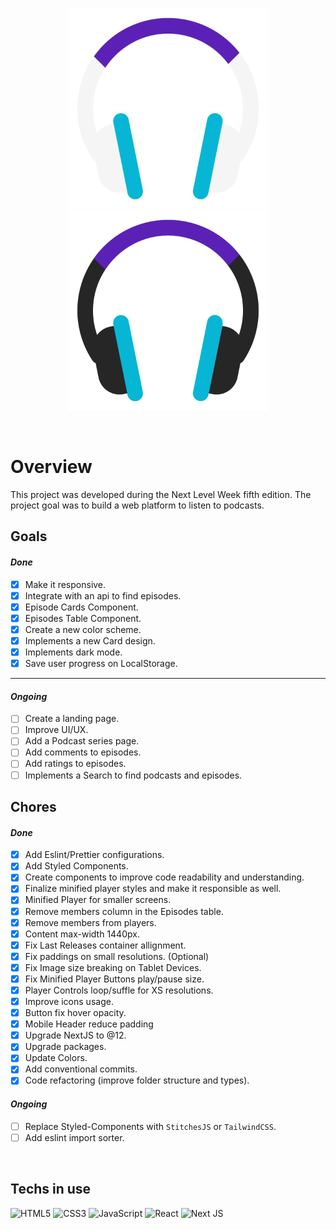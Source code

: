 <br>
<p align="center">
  <img width="320" alt="Podcastr Logo" src="./public/logo-dark.svg#gh-dark-mode-only">
  <img width="320" alt="Podcastr Logo" src="./public/logo-light.svg#gh-light-mode-only">
</p>

<br>

# Overview

This project was developed during the Next Level Week fifth edition.
The project goal was to build a web platform to listen to podcasts.

## Goals

#### _Done_

-   [x] Make it responsive.
-   [x] Integrate with an api to find episodes.
-   [x] Episode Cards Component.
-   [x] Episodes Table Component.
-   [x] Create a new color scheme.
-   [x] Implements a new Card design.
-   [x] Implements dark mode.
-   [x] Save user progress on LocalStorage.

<hr/>

#### _Ongoing_

-   [ ] Create a landing page.
-   [ ] Improve UI/UX.
-   [ ] Add a Podcast series page.
-   [ ] Add comments to episodes.
-   [ ] Add ratings to episodes.
-   [ ] Implements a Search to find podcasts and episodes.

## Chores

#### _Done_

-   [x] Add Eslint/Prettier configurations.
-   [x] Add Styled Components.
-   [x] Create components to improve code readability and understanding.
-   [x] Finalize minified player styles and make it responsible as well.
-   [x] Minified Player for smaller screens.
-   [x] Remove members column in the Episodes table.
-   [x] Remove members from players.
-   [x] Content max-width 1440px.
-   [x] Fix Last Releases container allignment.
-   [x] Fix paddings on small resolutions. (Optional)
-   [x] Fix Image size breaking on Tablet Devices.
-   [x] Fix Minified Player Buttons play/pause size.
-   [x] Player Controls loop/suffle for XS resolutions.
-   [x] Improve icons usage.
-   [x] Button fix hover opacity.
-   [x] Mobile Header reduce padding
-   [x] Upgrade NextJS to @12.
-   [x] Upgrade packages.
-   [x] Update Colors.
-   [x] Add conventional commits.
-   [x] Code refactoring (improve folder structure and types).

#### _Ongoing_

-   [ ] Replace Styled-Components with `StitchesJS` or `TailwindCSS`.
-   [ ] Add eslint import sorter.

<br>

## Techs in use

<img alt="HTML5" src="https://img.shields.io/badge/html5-%23E34F26.svg?&style=for-the-badge&logo=html5&logoColor=white"/>
<img alt="CSS3" src="https://img.shields.io/badge/css3-%231572B6.svg?&style=for-the-badge&logo=css3&logoColor=white"/>
<img alt="JavaScript" src="https://img.shields.io/badge/javascript-%23323330.svg?&style=for-the-badge&logo=javascript&logoColor=%23F7DF1E"/>
<img alt="React" src="https://img.shields.io/badge/react-%2320232a.svg?&style=for-the-badge&logo=react&logoColor=%2361DAFB"/>
<img alt="Next JS" src="https://img.shields.io/badge/nextjs-%23000000.svg?&style=for-the-badge&logo=next.js&logoColor=white"/>

